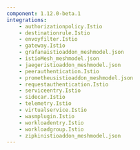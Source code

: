 ```yaml
---
component: 1.12.0-beta.1
integrations:
    - authorizationpolicy.Istio
    - destinationrule.Istio
    - envoyfilter.Istio
    - gateway.Istio
    - grafanaistioaddon_meshmodel.json
    - istioMesh_meshmodel.json
    - jaegeristioaddon_meshmodel.json
    - peerauthentication.Istio
    - prometheusistioaddon_meshmodel.json
    - requestauthentication.Istio
    - serviceentry.Istio
    - sidecar.Istio
    - telemetry.Istio
    - virtualservice.Istio
    - wasmplugin.Istio
    - workloadentry.Istio
    - workloadgroup.Istio
    - zipkinistioaddon_meshmodel.json
---
```

